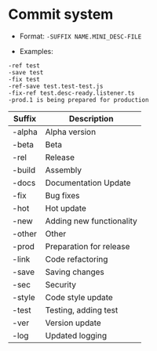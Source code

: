  # Commit system

- Format: `-SUFFIX NAME.MINI_DESC-FILE`

- Examples:
```
-ref test
-save test
-fix test
-ref-save test.test-test.js
-fix-ref test.desc-ready.listener.ts
-prod.1 is being prepared for production
```

| Suffix | Description                        |
| ------ | ---------------------------------- |
| -alpha | Alpha version                      |
| -beta  | Beta                               |
| -rel   | Release                            |
| -build | Assembly                           |
| -docs  | Documentation Update               |
| -fix   | Bug fixes                          |
| -hot   | Hot update                         |
| -new   | Adding new functionality           |
| -other | Other                              |
| -prod  | Preparation for release            |
| -link  | Code refactoring                   |
| -save  | Saving changes                     |
| -sec   | Security                           |
| -style | Code style update                  |
| -test  | Testing, adding test               |
| -ver   | Version update                     |
| -log   | Updated logging                    |
